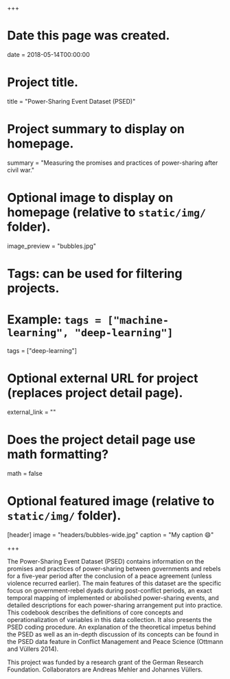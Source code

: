 +++
# Date this page was created.
date = 2018-05-14T00:00:00

# Project title.
title = "Power-Sharing Event Dataset (PSED)"

# Project summary to display on homepage.
summary = "Measuring the promises and practices of power-sharing after civil war."

# Optional image to display on homepage (relative to `static/img/` folder).
image_preview = "bubbles.jpg"

# Tags: can be used for filtering projects.
# Example: `tags = ["machine-learning", "deep-learning"]`
tags = ["deep-learning"]

# Optional external URL for project (replaces project detail page).
external_link = ""

# Does the project detail page use math formatting?
math = false

# Optional featured image (relative to `static/img/` folder).
[header]
image = "headers/bubbles-wide.jpg"
caption = "My caption :smile:"

+++

The Power-Sharing Event Dataset (PSED) contains information on the promises and practices of power-sharing between governments and rebels for a five-year period after the conclusion of a peace agreement (unless violence recurred earlier). The main features of this dataset are the specific focus on government-rebel dyads during post-conflict periods, an exact temporal mapping of implemented or abolished power-sharing events, and detailed descriptions for each power-sharing arrangement put into practice. This codebook describes the definitions of core concepts and operationalization of variables in this data collection. It also presents the PSED coding procedure. An explanation of the theoretical impetus behind the PSED as well as an in-depth discussion of its concepts can be found in the PSED data feature in Conflict Management and Peace Science (Ottmann and Vüllers 2014).

This project was funded by a research grant of the German Research Foundation. Collaborators are Andreas Mehler and Johannes Vüllers.
